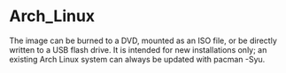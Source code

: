 # Arch_Linux
The image can be burned to a DVD, mounted as an ISO file, or be directly written to a USB flash drive. It is intended for new installations only; an existing Arch Linux system can always be updated with pacman -Syu.
